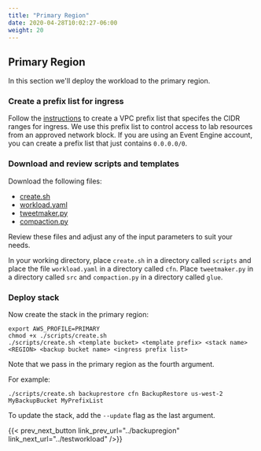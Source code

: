 ```yaml
---
title: "Primary Region"
date: 2020-04-28T10:02:27-06:00
weight: 20
---
```


## Primary Region

In this section we'll deploy the workload to the primary region.

### Create a prefix list for ingress

Follow the [instructions](https://docs.aws.amazon.com/vpc/latest/userguide/managed-prefix-lists.html#working-with-managed-prefix-lists) to create a VPC prefix list that specifes the CIDR ranges for ingress.  We use this prefix list to control access to lab resources from an approved network block.  If you are using an Event Engine account, you can create a prefix list that just contains `0.0.0.0/0`.

### Download and review scripts and templates

Download the following files:

* [create.sh](/Reliability/200_Backup_Restore_Failback_Analytics/Code/scripts/create.sh)
* [workload.yaml](/Reliability/200_Backup_Restore_Failback_Analytics/Code/cfn/workload.yaml)
* [tweetmaker.py](/Reliability/200_Backup_Restore_Failback_Analytics/Code/src/tweetmaker.py)
* [compaction.py](/Reliability/200_Backup_Restore_Failback_Analytics/Code/glue/compaction.py)

Review these files and adjust any of the input parameters to suit your needs.

In your working directory, place `create.sh` in a directory called `scripts` and place the file `workload.yaml` in a directory called `cfn`.  Place `tweetmaker.py` in a directory called `src` and `compaction.py` in a directory called `glue`.

### Deploy stack

Now create the stack in the primary region:

    export AWS_PROFILE=PRIMARY
    chmod +x ./scripts/create.sh
    ./scripts/create.sh <template bucket> <template prefix> <stack name> <REGION> <backup bucket name> <ingress prefix list> 

Note that we pass in the primary region as the fourth argument.

For example:

    ./scripts/create.sh backuprestore cfn BackupRestore us-west-2 MyBackupBucket MyPrefixList 

To update the stack, add the `--update` flag as the last argument.

{{< prev_next_button link_prev_url="../backupregion" link_next_url="../testworkload" />}}